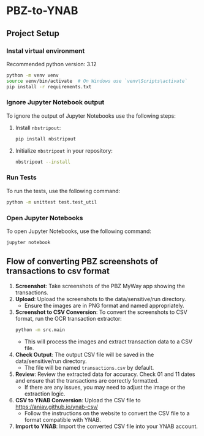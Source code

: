 # PBZ-to-YNAB


## Project Setup

### Instal virtual environment

Recommended python version: 3.12

```bash
python -m venv venv
source venv/bin/activate  # On Windows use `venv\Scripts\activate`
pip install -r requirements.txt
```

### Ignore Jupyter Notebook output
To ignore the output of Jupyter Notebooks use the following steps:

1. Install `nbstripout`:
   ```bash
   pip install nbstripout
   ```
2. Initialize `nbstripout` in your repository:
   ```bash
   nbstripout --install
   ```

### Run Tests
To run the tests, use the following command:

```bash
python -m unittest test.test_util
```

### Open Jupyter Notebooks
To open Jupyter Notebooks, use the following command:
```bash
jupyter notebook
```

## Flow of converting PBZ screenshots of transactions to csv format

1. **Screenshot**: Take screenshots of the PBZ MyWay app showing the transactions.
2. **Upload**: Upload the screenshots to the data/sensitive/run directory.
   - Ensure the images are in PNG format and named appropriately.
3. **Screenshot to CSV Conversion**: To convert the screenshots to CSV format, run the OCR transaction extractor:
   ```bash
   python -m src.main
   ```
   - This will process the images and extract transaction data to a CSV file.
4. **Check Output**: The output CSV file will be saved in the data/sensitive/run directory.
   - The file will be named `transactions.csv` by default.
4. **Review**: Review the extracted data for accuracy. Check 01 and 11 dates and ensure that the transactions are correctly formatted.
   - If there are any issues, you may need to adjust the image or the extraction logic.
5. **CSV to YNAB Conversion**: Upload the CSV file to https://aniav.github.io/ynab-csv/
   - Follow the instructions on the website to convert the CSV file to a format compatible with YNAB.
6. **Import to YNAB**: Import the converted CSV file into your YNAB account.